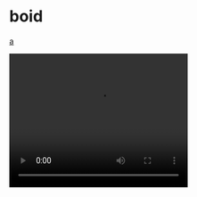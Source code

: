 # boid

[a](gui_demo.mp4)

<video width="320" height="240" controls>
  <source src="gui_demo.mp4" type="video/mp4">
Your browser does not support the video tag.
</video>